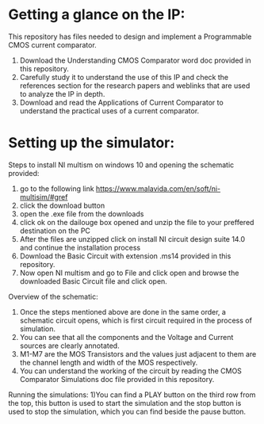 # Getting a glance on the IP:

This repository has files needed to design and implement a Programmable CMOS current comparator.

1) Download the Understanding CMOS Comparator word doc provided in this repository.
2) Carefully study it to understand the use of this IP and check the references section for the research papers and weblinks that are used to analyze the IP in depth.
3) Download and read the Applications of Current Comparator to understand the practical uses of a current comparator.

# Setting up the simulator:
Steps to install NI multism on windows 10 and opening the schematic provided:
1) go to the following link https://www.malavida.com/en/soft/ni-multisim/#gref 
2) click the download button 
3) open the .exe file from the downloads
4) click ok on the dailouge box opened and unzip the file to your preffered destination on the PC
5) After the files are unzipped click on install NI circuit design suite 14.0 and continue the installation process
6) Download the Basic Circuit with extension .ms14 provided in this repository.
6) Now open NI multism and go to File and click open and browse the downloaded Basic Circuit file and click open.

Overview of the schematic:
1) Once the steps mentioned above are done in the same order, a schematic circuit opens, which is first circuit required in the process of simulation.
2) You can see that all the components and the Voltage and Current sources are clearly annotated.
3) M1-M7 are the MOS Transistors and the values just adjacent to them are the channel length and width of the MOS respectively.
4) You can understand the working of the circuit by reading the CMOS Comparator Simulations doc file provided in this repository.

Running the simulations:
1)You can find a PLAY button on the third row from the top, this button is used to start the simulation and the stop button is used to stop the simulation, which you can find beside the pause button.
